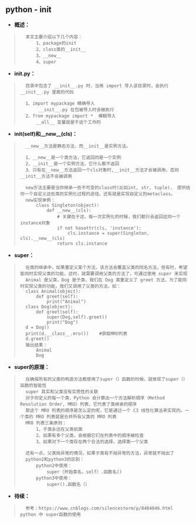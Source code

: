 ## python - init
- **概述：**
>       本文主要介绍以下几个内容：
>           1、package的init
>           2、class类的__init__
>           3、__new__
>           4、super
>

- **__init__.py：**
>       目录中包含了 __init__.py 时，当用 import 导入该目录时，会执行 __init__.py 里面的代码
>
>       1、import mypackage 精确导入
>            __init__.py 在包被导入时会被执行
>       2、from mypackage import *  模糊导入
>           __all__ 变量就是干这个工作的
>

- **__init__(self)和__new__(cls)：**
>       __new__方法是静态方法，而__init__是实例方法。
> 
>       1、__new__是一个类方法，它返回的是一个实例
>       2、__init__是一个实例方法，它什么都不返回
>       3、只有在__new__方法返回一个cls对象时,__init__方法才会被调用，否则__init__方法不会被调用
>
>       new方法主要是当你继承一些不可变的class时(比如int, str, tuple)， 提供给你一个自定义这些类的实例化过程的途径。还有就是实现自定义的metaclass。
>       new实现单例：
>           class Singleton(object):
>               def __new__(cls):
>                   # 关键在于这，每一次实例化的时候，我们都只会返回这同一个instance对象
>                   if not hasattr(cls, 'instance'):
>                       cls.instance = super(Singleton, cls).__new__(cls)
>                   return cls.instance
>
>

- **super：**
>       在类的继承中，如果重定义某个方法，该方法会覆盖父类的同名方法，但有时，希望能同时实现父类的功能，这时，就需要调用父类的方法了，可通过使用 super 来实现
>       Animal 是父类，Dog 是子类，我们在 Dog 类重定义了 greet 方法，为了能同时实现父类的功能，我们又调用了父类的方法，如：
>       class Animal(object):
>           def greet(self):
>               print("Animal")
>       class Dog(object):
>           def greet(self):
>               super(Dog,self).greet()
>               print("Dog")
>       d = Dog()
>       print(d.__class__.mro())    #获取MRO列表
>       d.greet()
>       输出结果：
>           Animal
>           Dog
>

- **super的原理：**
>       在确保所有的父类的构造方法都使用了super（）函数的时候，就体现了super（）函数的智能性
>       super 其实和父类没有实质性的关联
>       对于你定义的每一个类，Python 会计算出一个方法解析顺序（Method Resolution Order, MRO）列表，它代表了类继承的顺序
>       那这个 MRO 列表的顺序是怎么定的呢，它是通过一个 C3 线性化算法来实现的。一个类的 MRO 列表就是合并所有父类的 MRO 列表
>       MRO 列表三条原则：
>           1、子类永远在父类前面
>           2、如果有多个父类，会根据它们在列表中的顺序被检查
>           3、如果对下一个类存在两个合法的选择，选择第一个父类
>
>       还有一点，父类抛异常的情况，如果子类有不抛异常的方法，异常就不抛出了
>       python2和python3的区别：
>           python2中使用：
>               super（开始类名，self）.函数名()
>           python3中使用：
>               super().函数名（）
>
>

- **待续：**
>       参考：https://www.cnblogs.com/silencestorm/p/8404046.html      python 中 super函数的使用
>
>
>
>
>
>
>
>
>
>
>
>
>
>
>
>
>
>
>
>
>
>
>
